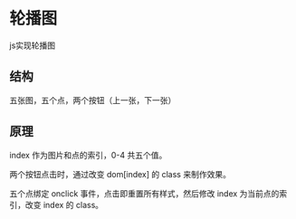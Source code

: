 # 轮播图

js实现轮播图

## 结构

五张图，五个点，两个按钮（上一张，下一张）

## 原理

index 作为图片和点的索引，0-4 共五个值。

两个按钮点击时，通过改变 dom[index] 的 class 来制作效果。

五个点绑定 onclick 事件，点击即重置所有样式，然后修改 index 为当前点的索引，改变 index 的 class。

